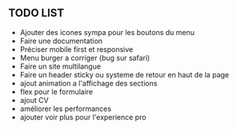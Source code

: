 ## TODO LIST


- Ajouter des icones sympa pour les boutons du menu
- Faire une documentation
- Préciser mobile first et responsive
- Menu burger a corriger (bug sur safari)
- Faire un site multilangue
- Faire un header sticky ou systeme de retour en haut de la page
- ajout animation a l'affichage des sections
- flex pour le formulaire
- ajout CV
- améliorer les performances
- ajouter voir plus pour l'experience pro